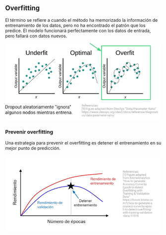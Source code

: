 ## Overfitting

El término se refiere a cuando el método ha memorizado la información de entrenamiento de los datos, pero no ha encontrado el patrón que los predice. El modelo funcionará perfectamente con los datos de entrada, pero fallará con datos nuevos.

![](../img/overfitting.jpg)

### Prevenir overfitting

Una estrategia para prevenir el overfitting es detener el entrenamiento en su mejor punto de predicción.

![](../img/prevenir-overfitting.jpg)